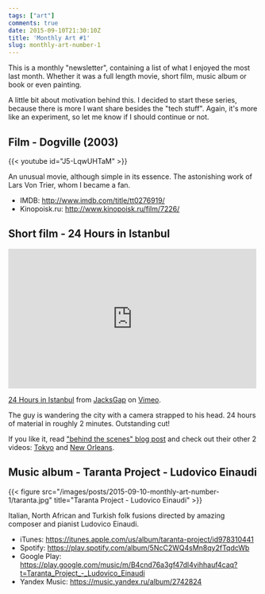 ```yaml
---
tags: ["art"]
comments: true
date: 2015-09-10T21:30:10Z
title: 'Monthly Art #1'
slug: monthly-art-number-1
---
```


This is a monthly "newsletter", containing a list of what I enjoyed the most
last month. Whether it was a full length movie, short film, music album or
book or even painting.

<!--more-->

A little bit about motivation behind this. I decided to start these series,
because there is more I want share besides the "tech stuff". Again, it's more
like an experiment, so let me know if I should continue or not.

## Film - Dogville (2003)

{{< youtube id="J5-LqwUHTaM" >}}

An unusual movie, although simple in its essence. The astonishing work of Lars
Von Trier, whom I became a fan.

- IMDB: http://www.imdb.com/title/tt0276919/
- Kinopoisk.ru: http://www.kinopoisk.ru/film/7226/

## Short film - 24 Hours in Istanbul

<iframe src="https://player.vimeo.com/video/130422615" width="500" height="281" frameborder="0" webkitallowfullscreen mozallowfullscreen allowfullscreen></iframe> <p><a href="https://vimeo.com/130422615">24 Hours in Istanbul</a> from <a href="https://vimeo.com/jacksgap">JacksGap</a> on <a href="https://vimeo.com">Vimeo</a>.</p>

The guy is wandering the city with a camera strapped to his head. 24 hours of material in roughly 2 minutes. Outstanding cut!

If you like it, read ["behind the scenes" blog post](http://jacksgap.com/istanbul-behind-the-scenes/) and check out their other 2 videos: [Tokyo](https://vimeo.com/128021980) and [New Orleans](https://vimeo.com/124204779).

## Music album - Taranta Project - Ludovico Einaudi

{{< figure src="/images/posts/2015-09-10-monthly-art-number-1/taranta.jpg" title="Taranta Project - Ludovico Einaudi" >}}

Italian, North African and Turkish folk fusions directed by amazing composer and pianist Ludovico Einaudi.

- iTunes: https://itunes.apple.com/us/album/taranta-project/id978310441
- Spotify: https://play.spotify.com/album/5NcC2WQ4sMn8qy2fTqdcWb
- Google Play: https://play.google.com/music/m/B4cnd76a3gf47dl4vihhauf4caq?t=Taranta_Project_-_Ludovico_Einaudi
- Yandex Music: https://music.yandex.ru/album/2742824

